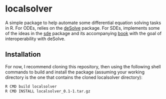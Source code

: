 # localsolver

A simple package to help automate some differential equation solving tasks in R. For ODEs, relies on the [deSolve](https://cran.r-project.org/package=deSolve) package. For SDEs, implements some of the ideas in the [sde](https://cran.r-project.org/package=sde) package and its accompanying [book](https://link.springer.com/book/10.1007/978-0-387-75839-8) with the goal of interoperability with deSolve. 

## Installation

For now, I recommend cloning this repository, then using the following shell commands to build and install the package (assuming your working directory is the one that contains the cloned localsolver directory):

```sh
R CMD build localsolver
R CMD INSTALL localsolver_0.1-1.tar.gz
```

